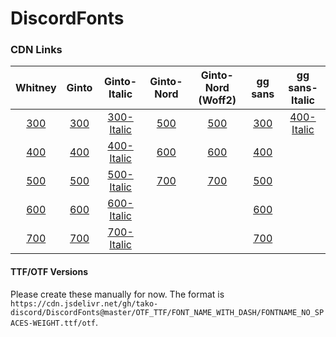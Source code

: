 # DiscordFonts

### CDN Links

**Whitney**|**Ginto**|**Ginto-Italic**|**Ginto-Nord**|**Ginto-Nord (Woff2)**|**gg sans**|**gg sans-Italic**|
:-----:|:-----:|:-----:|:-----:|:-----:|:-----:|:-----:|
[300](https://cdn.jsdelivr.net/gh/tako-discord/DiscordFonts@master/Whitney/Whitney-300.woff)|[300](https://cdn.jsdelivr.net/gh/tako-discord/DiscordFonts@master/Ginto/Ginto-300.woff)|[300-Italic](https://cdn.jsdelivr.net/gh/tako-discord/DiscordFonts@master/Ginto/Ginto-300-italic.woff)|[500](https://cdn.jsdelivr.net/gh/tako-discord/DiscordFonts@master/Ginto-Nord/Ginto-Nord-500.woff)|[500](https://cdn.jsdelivr.net/gh/tako-discord/DiscordFonts@master/Ginto-Nord/Ginto-Nord-500.woff2)|[300](https://cdn.jsdelivr.net/gh/tako-discord/DiscordFonts@master/gg-sans/gg-sans-300.woff)|[400-Italic](https://cdn.jsdelivr.net/gh/tako-discord/DiscordFonts@master/gg-sans/gg-sans-400-italic.woff)
[400](https://cdn.jsdelivr.net/gh/tako-discord/DiscordFonts@master/Whitney/Whitney-400.woff)|[400](https://cdn.jsdelivr.net/gh/tako-discord/DiscordFonts@master/Ginto/Ginto-400.woff)|[400-Italic](https://cdn.jsdelivr.net/gh/tako-discord/DiscordFonts@master/Ginto/Ginto-400-italic.woff)|[600](https://cdn.jsdelivr.net/gh/tako-discord/DiscordFonts@master/Ginto-Nord/Ginto-Nord-600.woff)|[600](https://cdn.jsdelivr.net/gh/tako-discord/DiscordFonts@master/Ginto-Nord/Ginto-Nord-600.woff2)|[400](https://cdn.jsdelivr.net/gh/tako-discord/DiscordFonts@master/gg-sans/gg-sans-400.woff)
[500](https://cdn.jsdelivr.net/gh/tako-discord/DiscordFonts@master/Whitney/Whitney-500.woff)|[500](https://cdn.jsdelivr.net/gh/tako-discord/DiscordFonts@master/Ginto/Ginto-500.woff)|[500-Italic](https://cdn.jsdelivr.net/gh/tako-discord/DiscordFonts@master/Ginto/Ginto-500-italic.woff)|[700](https://cdn.jsdelivr.net/gh/tako-discord/DiscordFonts@master/Ginto-Nord/Ginto-Nord-700.woff)|[700](https://cdn.jsdelivr.net/gh/tako-discord/DiscordFonts@master/Ginto-Nord/Ginto-Nord-700.woff2)|[500](https://cdn.jsdelivr.net/gh/tako-discord/DiscordFonts@master/gg-sans/gg-sans-500.woff)
[600](https://cdn.jsdelivr.net/gh/tako-discord/DiscordFonts@master/Whitney/Whitney-600.woff)|[600](https://cdn.jsdelivr.net/gh/tako-discord/DiscordFonts@master/Ginto/Ginto-600.woff)|[600-Italic](https://cdn.jsdelivr.net/gh/tako-discord/DiscordFonts@master/Ginto/Ginto-600-italic.woff)|||[600](https://cdn.jsdelivr.net/gh/tako-discord/DiscordFonts@master/gg-sans/gg-sans-600.woff)|
[700](https://cdn.jsdelivr.net/gh/tako-discord/DiscordFonts@master/Whitney/Whitney-700.woff)|[700](https://cdn.jsdelivr.net/gh/tako-discord/DiscordFonts@master/Ginto/Ginto-700.woff)|[700-Italic](https://cdn.jsdelivr.net/gh/tako-discord/DiscordFonts@master/Ginto/Ginto-700-italic.woff)|||[700](https://cdn.jsdelivr.net/gh/tako-discord/DiscordFonts@master/gg-sans/gg-sans-700.woff)|

#### TTF/OTF Versions
Please create these manually for now. The format is `https://cdn.jsdelivr.net/gh/tako-discord/DiscordFonts@master/OTF_TTF/FONT_NAME_WITH_DASH/FONTNAME_NO_SPACES-WEIGHT.ttf/otf`.